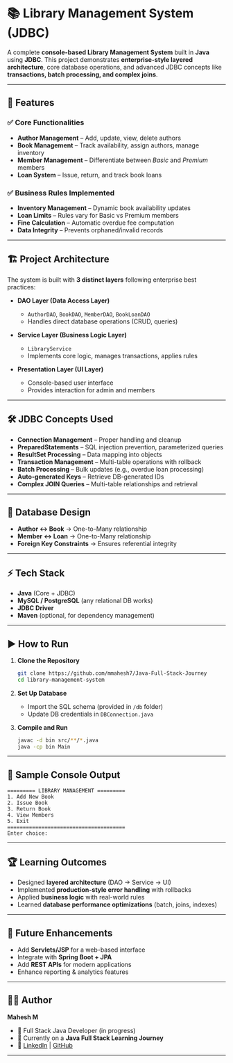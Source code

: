 # 📚 Library Management System (JDBC)

A complete **console-based Library Management System** built in **Java** using **JDBC**.
This project demonstrates **enterprise-style layered architecture**, core database operations, and advanced JDBC concepts like **transactions, batch processing, and complex joins**.

---

## 🚀 Features

### ✅ Core Functionalities

* **Author Management** – Add, update, view, delete authors
* **Book Management** – Track availability, assign authors, manage inventory
* **Member Management** – Differentiate between *Basic* and *Premium* members
* **Loan System** – Issue, return, and track book loans

### ✅ Business Rules Implemented

* **Inventory Management** – Dynamic book availability updates
* **Loan Limits** – Rules vary for Basic vs Premium members
* **Fine Calculation** – Automatic overdue fee computation
* **Data Integrity** – Prevents orphaned/invalid records

---

## 🏗️ Project Architecture

The system is built with **3 distinct layers** following enterprise best practices:

* **DAO Layer (Data Access Layer)**

    * `AuthorDAO`, `BookDAO`, `MemberDAO`, `BookLoanDAO`
    * Handles direct database operations (CRUD, queries)

* **Service Layer (Business Logic Layer)**

    * `LibraryService`
    * Implements core logic, manages transactions, applies rules

* **Presentation Layer (UI Layer)**

    * Console-based user interface
    * Provides interaction for admin and members

---

## 🛠️ JDBC Concepts Used

* **Connection Management** – Proper handling and cleanup
* **PreparedStatements** – SQL injection prevention, parameterized queries
* **ResultSet Processing** – Data mapping into objects
* **Transaction Management** – Multi-table operations with rollback
* **Batch Processing** – Bulk updates (e.g., overdue loan processing)
* **Auto-generated Keys** – Retrieve DB-generated IDs
* **Complex JOIN Queries** – Multi-table relationships and retrieval

---

## 📂 Database Design

* **Author ↔ Book** → One-to-Many relationship
* **Member ↔ Loan** → One-to-Many relationship
* **Foreign Key Constraints** → Ensures referential integrity

---

## ⚡ Tech Stack

* **Java** (Core + JDBC)
* **MySQL / PostgreSQL** (any relational DB works)
* **JDBC Driver**
* **Maven** (optional, for dependency management)

---

## ▶️ How to Run

1. **Clone the Repository**

   ```bash
   git clone https://github.com/mmahesh7/Java-Full-Stack-Journey
   cd library-management-system
   ```

2. **Set Up Database**

    * Import the SQL schema (provided in `/db` folder)
    * Update DB credentials in `DBConnection.java`

3. **Compile and Run**

   ```bash
   javac -d bin src/**/*.java
   java -cp bin Main
   ```

---

## 📸 Sample Console Output

```
========= LIBRARY MANAGEMENT =========
1. Add New Book
2. Issue Book
3. Return Book
4. View Members
5. Exit
======================================
Enter choice:
```

---

## 🏆 Learning Outcomes

* Designed **layered architecture** (DAO → Service → UI)
* Implemented **production-style error handling** with rollbacks
* Applied **business logic** with real-world rules
* Learned **database performance optimizations** (batch, joins, indexes)

---

## 📌 Future Enhancements

* Add **Servlets/JSP** for a web-based interface
* Integrate with **Spring Boot + JPA**
* Add **REST APIs** for modern applications
* Enhance reporting & analytics features

---

## 👨‍💻 Author

**Mahesh M**

* 🚀 Full Stack Java Developer (in progress)
* 📖 Currently on a **Java Full Stack Learning Journey**
* 🔗 [LinkedIn]() | [GitHub](https://github.com/mmahesh7)

---
